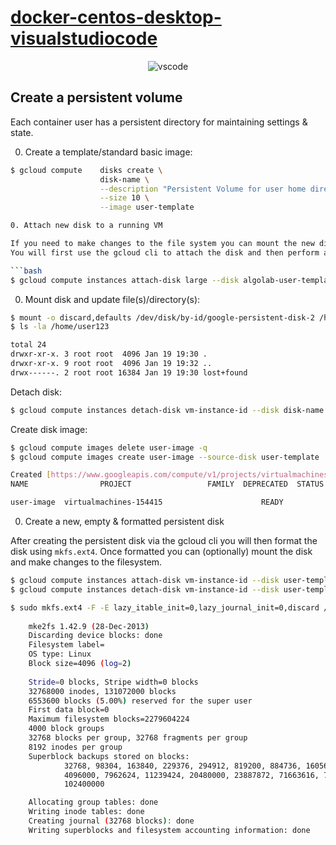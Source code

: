 # [docker-centos-desktop-visualstudiocode](https://code.visualstudio.com)

<div style="text-align: center">

![vscode](http://code.visualstudio.com/images/typescript_Languages_typescript.png)

</div>



## Create a persistent volume
Each container user has a persistent directory for maintaining settings & state.

0. Create a template/standard basic image:

```bash
$ gcloud compute    disks create \
                    disk-name \
                    --description "Persistent Volume for user home directory." \
                    --size 10 \
                    --image user-template

0. Attach new disk to a running VM

If you need to make changes to the file system you can mount the new disk to any running vm.
You will first use the gcloud cli to attach the disk and then perform a mount command on the host os.

```bash
$ gcloud compute instances attach-disk large --disk algolab-user-template
```

0. Mount disk and update file(s)/directory(s):

```bash
$ mount -o discard,defaults /dev/disk/by-id/google-persistent-disk-2 /home/user123
$ ls -la /home/user123

total 24
drwxr-xr-x. 3 root root  4096 Jan 19 19:30 .
drwxr-xr-x. 9 root root  4096 Jan 19 19:32 ..
drwx------. 2 root root 16384 Jan 19 19:30 lost+found

```

Detach disk:

```bash
$ gcloud compute instances detach-disk vm-instance-id --disk disk-name
```

Create disk image:

```bash
$ gcloud compute images delete user-image -q
$ gcloud compute images create user-image --source-disk user-template

Created [https://www.googleapis.com/compute/v1/projects/virtualmachines-154415/global/images/algolab-user-image].
NAME                PROJECT                 FAMILY  DEPRECATED  STATUS

user-image  virtualmachines-154415                      READY

```

0. Create a new, empty & formatted persistent disk

After creating the persistent disk via the gcloud cli you will then format the disk using `mkfs.ext4`.
Once formatted you can (optionally) mount the disk and make changes to the filesystem.

```bash
$ gcloud compute instances attach-disk vm-instance-id --disk user-template
$ gcloud compute instances detach-disk vm-instance-id --disk user-template

$ sudo mkfs.ext4 -F -E lazy_itable_init=0,lazy_journal_init=0,discard /dev/disk/by-id/google-persistent-disk-2
    
    mke2fs 1.42.9 (28-Dec-2013)
    Discarding device blocks: done
    Filesystem label=
    OS type: Linux
    Block size=4096 (log=2)
   
    Stride=0 blocks, Stripe width=0 blocks
    32768000 inodes, 131072000 blocks
    6553600 blocks (5.00%) reserved for the super user
    First data block=0
    Maximum filesystem blocks=2279604224
    4000 block groups
    32768 blocks per group, 32768 fragments per group
    8192 inodes per group
    Superblock backups stored on blocks:
            32768, 98304, 163840, 229376, 294912, 819200, 884736, 1605632, 2654208,
            4096000, 7962624, 11239424, 20480000, 23887872, 71663616, 78675968,
            102400000

    Allocating group tables: done
    Writing inode tables: done
    Creating journal (32768 blocks): done
    Writing superblocks and filesystem accounting information: done
 
```











